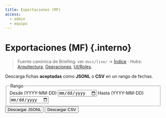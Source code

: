 ```yaml
---
title: Exportaciones (MF)
access:
  - admin
  - equipo
---
```


# Exportaciones (MF) {.interno}

<!-- canonical-crosslink: pr-01 -->
> Fuente canónica de Briefing: ver `docs/live/` → [Índice](../../../../docs/live/index.md) · Hubs: [Arquitectura](../../../../docs/live/architecture/index.md), [Operaciones](../../../../docs/live/operations/index.md), [UI/Roles](../../../../docs/live/ui_roles/index.md).

Descarga fichas **aceptadas** como **JSONL** o **CSV** en un rango de fechas.

<form id="exp-form">
  <fieldset>
    <legend>Rango</legend>
    <label for="from">Desde (YYYY-MM-DD)</label>
    <input type="date" id="from" name="from" required>
    <label for="to">Hasta (YYYY-MM-DD)</label>
    <input type="date" id="to" name="to" required>
  </fieldset>
  <button id="btn-jsonl" type="button">Descargar JSONL</button>
  <button id="btn-csv"   type="button">Descargar CSV</button>
</form>

<div id="exp-status" role="status" aria-live="polite"></div>

<script defer src="/assets/exports/exports.js"></script>
<link rel="stylesheet" href="/assets/exports/exports.css" />
